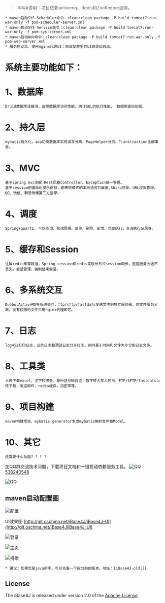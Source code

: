 >####说明：项目依赖activemq、Redis和ZooKeeper服务。

```
* maven启动SYS-Scheduler命令：clean:clean package -P build tomcat7:run-war-only -f pom-scheduler-server.xml
* maven启动SYS-Service命令：clean:clean package -P build tomcat7:run-war-only -f pom-sys-server.xml
* maven启动Web命令：clean:clean package -P build tomcat7:run-war-only -f pom-web-server.xml
* 服务启动后，使用nginx代理UI：修改配置里的UI目录后启动。
```

系统主要功能如下：
======
1、数据库
======

    Druid数据库连接池，监控数据库访问性能，统计SQL的执行性能。 数据库密码加密。

2、持久层
======

    mybatis持久化，aop切换数据库实现读写分离，PageHelper分页。Transtraction注解事务。

3、MVC
======

    基于spring mvc注解,Rest风格Controller。Exception统一管理。
    基于session的国际化提示信息，职责链模式的本地语言拦截器,Shiro登录、URL权限管理。
    QQ、微信、新浪微博第三方登录。

4、调度
======

    Spring+quartz, 可以查询、修改周期、暂停、删除、新增、立即执行，查询执行记录等。

5、缓存和Session
===========

    注解redis缓存数据，Spring-session和redis实现分布式session同步，重启服务会话不丢失。会话管理，强制结束会话。

6、多系统交互
===========

    Dubbo,ActiveMQ多系统交互，ftp/sftp/fastdafs发送文件到独立服务器，使文件服务分离。没有权限的文件只用nginx代理即可。

7、日志
===========

    log4j2打印日志，业务日志和调试日志分开打印。同时基于时间和文件大小分割日志文件。

8、工具类
===========

    上传下载excel，汉字转拼音，身份证号码验证，数字转大写人民币，FTP/SFTP/fastdafs上传下载，发送邮件，redis缓存，加密等等。

9、项目构建
===========

    maven构建项目，mybatis generator生成mybatis映射文件和Model。 

10、其它
===========

    还需要什么功能? ? ? ?
加QQ群交流技术问题，下载项目文档和一键启动依赖服务工具。
![QQ](http://pub.idqqimg.com/wpa/images/group.png "QQ")
[538240548](http://shang.qq.com/wpa/qunwpa?idkey=b0fb32618d54e6a7f3cb718cd469b2952c8a968b1ef6f17fd68c83338ae4bce3)

![QQ](http://git.oschina.net/iBase4J/iBase4J/raw/master/img/1464169485871.png "QQ")

maven启动配置图
---
![配置](http://git.oschina.net/iBase4J/iBase4J/raw/9caa79d7beb3f528bcaa66feec472315024d82ee/maven-config.png "maven配置")

UI效果图
[http://git.oschina.net/iBase4J/iBase4J-UI](http://git.oschina.net/iBase4J/iBase4J-UI)


![登录](http://git.oschina.net/iBase4J/iBase4J/raw/master/img/login.png "登录")

![主页](http://git.oschina.net/iBase4J/iBase4J/raw/master/img/index.png "主页")

![捐赠](http://git.oschina.net/iBase4J/iBase4J/raw/master/img/contribute.png "捐赠")

```
* 建议：如果您是java新手，可以先看一下拆分前的版本，地址：[iBase4J-old][]
```

## License
The iBase4J is released under version 2.0 of the [Apache License][].

[iBase4J-old]: http://git.oschina.net/iBase4J/iBase4J/tree/V-%E6%8B%86%E5%88%86%E5%89%8D
[Apache License]: http://www.apache.org/licenses/LICENSE-2.0